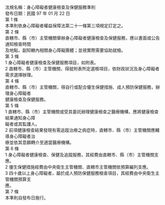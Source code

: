 法規名稱：身心障礙者健康檢查及保健服務準則  
發布日期：民國 97 年 01 月 22 日  
第 1 條  
本準則依身心障礙者權益保障法第二十一條第三項規定訂定之。  
第 2 條  
直轄市、縣（市）主管機關舉辦身心障礙者健康檢查及保健服務，應以書面或公告通知檢查時間  
及地點，副知轄內相關身心障礙團體；並視實際需要協助就檢。  
第 3 條  
1 身心障礙者健康檢查及保健服務項目，如附表。  
2 直轄市、縣（市）主管機關，得就附表所定選檢項目，依財政狀況及身心障礙者需求選擇辦理。  
第 4 條  
直轄市、縣（市）主管機關，得自行或配合優生保健措施、成人預防保健服務，辦理身心障礙者  
健康檢查及保健服務。  
第 5 條  
1 直轄市、縣（市）主管機關或受其委託辦理健康檢查之醫療機構，應將健康檢查結果通知身心障  
礙者或其監護人。  
2 前項健康檢查結果發現有需追蹤治療之病症時，直轄市、縣（市）主管機關應輔導身心障礙者治  
療並依其意願轉介至適當醫療機構。  
第 6 條  
1 身心障礙者健康檢查、保健及追蹤服務，其經費由直轄市、縣（市）主管機關支應。  
2 優生保健措施經費由中央衛生主管機關、直轄市主管機關依預算編列支應。  
3 四十歲以上身心障礙者，屬於成人預防保健服務檢查項目，其經費由中央衛生主管機關預算支  
應。  
第 7 條  
本準則自發布日施行。  


